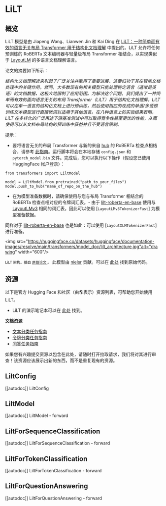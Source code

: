 <!--版权所有2022年HuggingFace团队。保留所有权利。
根据 Apache 许可证 2.0 版（“许可证”）授权；您除非符合许可证，否则不得使用此文件。您可以在以下位置获取许可证的副本
http://www.apache.org/licenses/LICENSE-2.0
除非适用法律要求或书面同意，根据许可证分发的软件是按照“按原样”基础分发的，不附带任何明示或暗示的担保或条件。请参阅许可证特定语言下的权限和限制。
⚠️请注意，此文件是 Markdown 格式，但包含特定于我们的文档生成器（类似于 MDX）的语法，可能不会在您的 Markdown 查看器中正确呈现。
-->
# LiLT

## 概览

LiLT 模型是由 Jiapeng Wang、Lianwen Jin 和 Kai Ding 在 [LiLT：一种简单而有效的语言无关布局 Transformer 用于结构化文档理解](https://arxiv.org/abs/2202.13669) 中提出的。LiLT 允许将任何预训练的 RoBERTa 文本编码器与轻量级布局 Transformer 相结合，以实现类似于 [LayoutLM](layoutlm) 的多语言文档理解语言。

论文的摘要如下所示：

*结构化文档理解近来引起了广泛关注并取得了重要进展，这要归功于其在智能文档处理中的关键作用。然而，大多数现有的相关模型只能处理特定语言（通常是英语）的文档数据，这极大地限制了应用范围。为解决这个问题，我们提出了一种简单而有效的面向语言无关的布局 Transformer（LiLT）用于结构化文档理解。LiLT 可以在单一语言的结构化文档上进行预训练，然后使用相应的现成的单语/多语预训练文本模型进行直接微调以适用于其他语言。在八种语言上的实验结果表明，LiLT 在多样化的广泛用途下游基准测试中可以取得竞争性甚至更优的性能，从而使得可以从文档布局结构的预训练中获益并且不受语言限制。*

提示：

- 要将语言无关的布局 Transformer 与新的来自 [hub](https://huggingface.co/models?search=roberta) 的 RoBERTa 检查点相结合，请参考 [此指南](https://github.com/jpWang/LiLT#or-generate-your-own-checkpoint-optional)。运行脚本将会在本地存储 `config.json` 和 `pytorch_model.bin` 文件。完成后，您可以执行以下操作（假设您已使用 HuggingFace 帐户登录）：
```
from transformers import LiltModel

model = LiltModel.from_pretrained("path_to_your_files")
model.push_to_hub("name_of_repo_on_the_hub")
```

- 在为模型准备数据时，请确保使用与您与布局 Transformer 相结合的 RoBERTa 检查点相对应的令牌词汇表。- 由于 [lilt-roberta-en-base](https://huggingface.co/SCUT-DLVCLab/lilt-roberta-en-base) 使用与 [LayoutLMv3](layoutlmv3) 相同的词汇表，因此可以使用 [`LayoutLMv3TokenizerFast`] 为模型准备数据。

同样对于 [lilt-roberta-en-base](https://huggingface.co/SCUT-DLVCLab/lilt-infoxlm-base) 也是如此：可以使用 [`LayoutXLMTokenizerFast`] 进行准备。

<img src="https://huggingface.co/datasets/huggingface/documentation-images/resolve/main/transformers/model_doc/lilt_architecture.jpg"alt="drawing" width="600"/>

<small> LiLT 架构。摘自 <a href="https://arxiv.org/abs/2202.13669"> 原始论文 </a>。</small>
此模型由 [nielsr](https://huggingface.co/nielsr) 贡献。可以在 [此处](https://github.com/jpwang/lilt) 找到原始代码。

## 资源

以下是官方 Hugging Face 和社区（由🌎表示）资源列表，可帮助您开始使用 LiLT。
- LiLT 的演示笔记本可以在 [此处](https://github.com/NielsRogge/Transformers-Tutorials/tree/master/LiLT) 找到。

**文档资源**
- [文本分类任务指南](../tasks/sequence_classification)
- [令牌分类任务指南](../tasks/token_classification)
- [问答任务指南](../tasks/question_answering)

如果您有兴趣提交资源以包含在此处，请随时打开拉取请求，我们将对其进行审查！该资源应该展示出新的东西，而不是重复现有的资源。

## LiltConfig

[[autodoc]] LiltConfig

## LiltModel

[[autodoc]] LiltModel
    - forward

## LiltForSequenceClassification

[[autodoc]] LiltForSequenceClassification
    - forward

## LiltForTokenClassification

[[autodoc]] LiltForTokenClassification
    - forward

## LiltForQuestionAnswering

[[autodoc]] LiltForQuestionAnswering
    - forward
